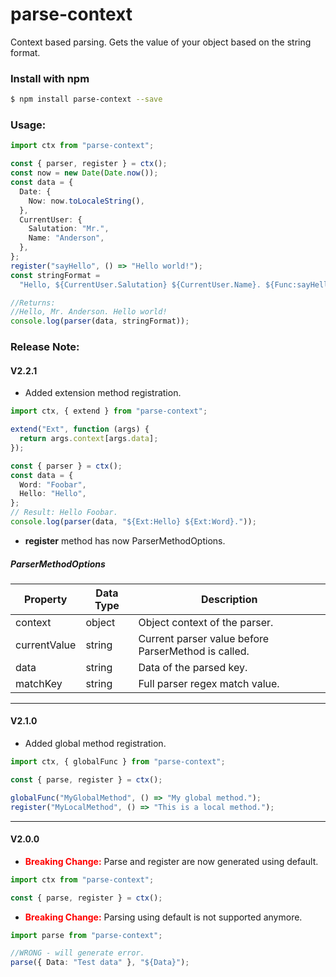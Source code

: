 # parse-context

Context based parsing.
Gets the value of your object based on the string format.

### Install with npm

```bash
$ npm install parse-context --save
```

### Usage:

```typescript
import ctx from "parse-context";

const { parser, register } = ctx();
const now = new Date(Date.now());
const data = {
  Date: {
    Now: now.toLocaleString(),
  },
  CurrentUser: {
    Salutation: "Mr.",
    Name: "Anderson",
  },
};
register("sayHello", () => "Hello world!");
const stringFormat =
  "Hello, ${CurrentUser.Salutation} ${CurrentUser.Name}. ${Func:sayHello}.";

//Returns:
//Hello, Mr. Anderson. Hello world!
console.log(parser(data, stringFormat));
```

### Release Note:

#### V2.2.1

- Added extension method registration.

```typescript
import ctx, { extend } from "parse-context";

extend("Ext", function (args) {
  return args.context[args.data];
});

const { parser } = ctx();
const data = {
  Word: "Foobar",
  Hello: "Hello",
};
// Result: Hello Foobar.
console.log(parser(data, "${Ext:Hello} ${Ext:Word}."));
```

- **register** method has now ParserMethodOptions.

##### ParserMethodOptions

| Property     | Data Type | Description                                         |
| ------------ | --------- | --------------------------------------------------- |
| context      | object    | Object context of the parser.                       |
| currentValue | string    | Current parser value before ParserMethod is called. |
| data         | string    | Data of the parsed key.                             |
| matchKey     | string    | Full parser regex match value.                      |

---

#### V2.1.0

- Added global method registration.

```typescript
import ctx, { globalFunc } from "parse-context";

const { parse, register } = ctx();

globalFunc("MyGlobalMethod", () => "My global method.");
register("MyLocalMethod", () => "This is a local method.");
```

---

#### V2.0.0

- **<span style='color: red'>Breaking Change:</span>** Parse and register are now generated using default.

```typescript
import ctx from "parse-context";

const { parse, register } = ctx();
```

- **<span style='color: red'>Breaking Change:</span>** Parsing using default is not supported anymore.

```typescript
import parse from "parse-context";

//WRONG - will generate error.
parse({ Data: "Test data" }, "${Data}");
```
